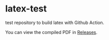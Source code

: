 # latex-test
test repository to build latex with Github Action.

You can view the compiled PDF in [Releases](https://github.com/oginom/latex-test/releases).
